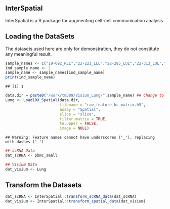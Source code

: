 ## InterSpatial

InterSpatial is a R package for augmenting cell-cell communication analysis 



## Loading the DataSets

The datasets used here are only for demonstration, they do not constitute any meaningful result.


```r
sample_names <- c("19-092_RLL","22-221_LLL","22-295_LUL","22-313_LUL","22-401_LUL","22-221_RLL")
ind_sample_name <- 1
sample_name <- sample_names[ind_sample_name]
print(ind_sample_name)
```

```
## [1] 1
```

```r
data.dir = paste0("/work/tm389/Visium_Lung/",sample_name) ## Change to Your Location
Lung <- Load10X_Spatial(data.dir,
                        filename = "raw_feature_bc_matrix.h5",
                        assay = "Spatial",
                        slice = "slice",
                        filter.matrix = TRUE,
                        to.upper = FALSE,
                        image = NULL)
```

```
## Warning: Feature names cannot have underscores ('_'), replacing with dashes ('-')
```

```r
## scRNA Data
dat_scRNA <- pbmc_small

## Visium Data
dat_visium <- Lung
```


## Transform the Datasets


```r
dat_scRNA <- InterSpatial::transform_scRNA_data(dat_scRNA)
dat_visium <- InterSpatial::transform_spatial_data(dat_visium)
```
